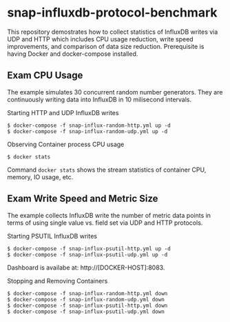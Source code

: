 # snap-influxdb-protocol-benchmark

This repository demostrates how to collect statistics of InfluxDB writes via UDP and HTTP which includes CPU usage reduction, write speed improvements, and comparison of data size reduction.
Prerequisite is having Docker and docker-compose installed.

## Exam CPU Usage
The example simulates 30 concurrent random number generators. They are continuously writing data into InfluxDB in 10 milisecond intervals.

Starting HTTP and UDP InfluxDB writes
```
$ docker-compose -f snap-influx-random-http.yml up -d
$ docker-compose -f snap-influx-random-udp.yml up -d
```

Observing Container process CPU usage
```
$ docker stats
```
Command `docker stats` shows the stream statistics of container CPU, memory, IO usage, etc.


## Exam Write Speed and Metric Size
The example collects InfluxDB write the number of metric data points in terms of using single value vs. field set via UDP and HTTP protocols.

Starting PSUTIL InfluxDB writes
```
$ docker-compose -f snap-influx-psutil-http.yml up -d
$ docker-compose -f snap-influx-psutil-udp.yml up -d
```

Dashboard is availabe at: http://[DOCKER-HOST]:8083.

Stopping and Removing Containers
```
$ docker-compose -f snap-influx-random-http.yml down
$ docker-compose -f snap-influx-random-udp.yml down
$ docker-compose -f snap-influx-psutil-http.yml down
$ docker-compose -f snap-influx-psutil-udp.yml down
```
